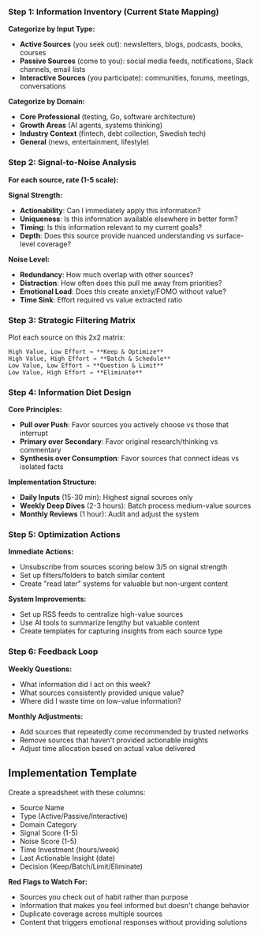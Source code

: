 
### Step 1: Information Inventory (Current State Mapping)

**Categorize by Input Type:**

- **Active Sources** (you seek out): newsletters, blogs, podcasts, books, courses
- **Passive Sources** (come to you): social media feeds, notifications, Slack channels, email lists
- **Interactive Sources** (you participate): communities, forums, meetings, conversations

**Categorize by Domain:**

- **Core Professional** (testing, Go, software architecture)
- **Growth Areas** (AI agents, systems thinking)
- **Industry Context** (fintech, debt collection, Swedish tech)
- **General** (news, entertainment, lifestyle)

### Step 2: Signal-to-Noise Analysis

**For each source, rate (1-5 scale):**

**Signal Strength:**

- **Actionability**: Can I immediately apply this information?
- **Uniqueness**: Is this information available elsewhere in better form?
- **Timing**: Is this information relevant to my current goals?
- **Depth**: Does this source provide nuanced understanding vs surface-level coverage?

**Noise Level:**

- **Redundancy**: How much overlap with other sources?
- **Distraction**: How often does this pull me away from priorities?
- **Emotional Load**: Does this create anxiety/FOMO without value?
- **Time Sink**: Effort required vs value extracted ratio

### Step 3: Strategic Filtering Matrix

Plot each source on this 2x2 matrix:

```
High Value, Low Effort → **Keep & Optimize**
High Value, High Effort → **Batch & Schedule**  
Low Value, Low Effort → **Question & Limit**
Low Value, High Effort → **Eliminate**
```

### Step 4: Information Diet Design

**Core Principles:**

- **Pull over Push**: Favor sources you actively choose vs those that interrupt
- **Primary over Secondary**: Favor original research/thinking vs commentary
- **Synthesis over Consumption**: Favor sources that connect ideas vs isolated facts

**Implementation Structure:**

- **Daily Inputs** (15-30 min): Highest signal sources only
- **Weekly Deep Dives** (2-3 hours): Batch process medium-value sources
- **Monthly Reviews** (1 hour): Audit and adjust the system

### Step 5: Optimization Actions

**Immediate Actions:**

- Unsubscribe from sources scoring below 3/5 on signal strength
- Set up filters/folders to batch similar content
- Create "read later" systems for valuable but non-urgent content

**System Improvements:**

- Set up RSS feeds to centralize high-value sources
- Use AI tools to summarize lengthy but valuable content
- Create templates for capturing insights from each source type

### Step 6: Feedback Loop

**Weekly Questions:**

- What information did I act on this week?
- What sources consistently provided unique value?
- Where did I waste time on low-value information?

**Monthly Adjustments:**

- Add sources that repeatedly come recommended by trusted networks
- Remove sources that haven't provided actionable insights
- Adjust time allocation based on actual value delivered

## Implementation Template

Create a spreadsheet with these columns:

- Source Name
- Type (Active/Passive/Interactive)
- Domain Category
- Signal Score (1-5)
- Noise Score (1-5)
- Time Investment (hours/week)
- Last Actionable Insight (date)
- Decision (Keep/Batch/Limit/Eliminate)

**Red Flags to Watch For:**

- Sources you check out of habit rather than purpose
- Information that makes you feel informed but doesn't change behavior
- Duplicate coverage across multiple sources
- Content that triggers emotional responses without providing solutions